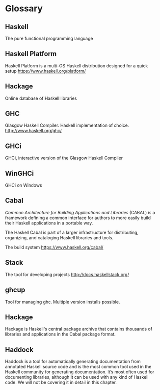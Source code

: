 # Glossary

## Haskell
The pure functional programming language

## Haskell Platform
Haskell Platform is a multi-OS Haskell distribution designed for a quick setup
https://www.haskell.org/platform/

## Hackage
Online database of Haskell libraries

## GHC
Glasgow Haskell Compiler. Haskell implementation of choice.
http://www.haskell.org/ghc/

## GHCi
GHCi, interactive version of the Glasgow Haskell Compiler

## WinGHCi
GHCi on Windows

## Cabal
*Common Architecture for Building Applications and Libraries* (CABAL) is a framework defining a common interface for authors to more easily build their Haskell applications in a portable way.

The Haskell Cabal is part of a larger infrastructure for distributing, organizing, and cataloging Haskell libraries and tools.

The build system
https://www.haskell.org/cabal/

## Stack
The tool for developing projects
http://docs.haskellstack.org/

## ghcup
Tool for managing ghc. Multiple version installs possible.

## Hackage
Hackage is Haskell's central package archive that contains thousands of libraries and applications in the Cabal package format.

## Haddock
Haddock is a tool for automatically generating documentation from annotated Haskell source code and is the most common tool used in the Haskell community for generating documentation. It’s most often used for documenting libraries, although it can be used with any kind of Haskell code. We will not be covering it in detail in this chapter.
